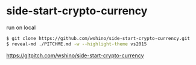 # side-start-crypto-currency

run on local

```bash
$ git clone https://github.com/wshino/side-start-crypto-currency.git
$ reveal-md ./PITCHME.md -w --highlight-theme vs2015
```

https://gitpitch.com/wshino/side-start-crypto-currency

